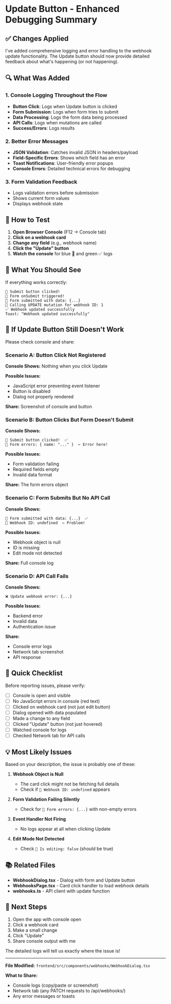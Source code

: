 # Update Button - Enhanced Debugging Summary

## ✅ Changes Applied

I've added comprehensive logging and error handling to the webhook update functionality. The Update button should now provide detailed feedback about what's happening (or not happening).

## 🔍 What Was Added

### 1. Console Logging Throughout the Flow
- **Button Click**: Logs when Update button is clicked
- **Form Submission**: Logs when form tries to submit
- **Data Processing**: Logs the form data being processed
- **API Calls**: Logs when mutations are called
- **Success/Errors**: Logs results

### 2. Better Error Messages
- **JSON Validation**: Catches invalid JSON in headers/payload
- **Field-Specific Errors**: Shows which field has an error
- **Toast Notifications**: User-friendly error popups
- **Console Errors**: Detailed technical errors for debugging

### 3. Form Validation Feedback
- Logs validation errors before submission
- Shows current form values
- Displays webhook state

## 🧪 How to Test

1. **Open Browser Console** (F12 → Console tab)
2. **Click on a webhook card**
3. **Change any field** (e.g., webhook name)
4. **Click the "Update" button**
5. **Watch the console** for blue 🔵 and green ✅ logs

## 📝 What You Should See

If everything works correctly:
```
🔵 Submit button clicked!
🔵 Form onSubmit triggered!
🔵 Form submitted with data: {...}
🔵 Calling UPDATE mutation for webhook ID: 1
✅ Webhook updated successfully
Toast: "Webhook updated successfully"
```

## 🚨 If Update Button Still Doesn't Work

Please check console and share:

### Scenario A: Button Click Not Registered
**Console Shows:** Nothing when you click Update

**Possible Issues:**
- JavaScript error preventing event listener
- Button is disabled
- Dialog not properly rendered

**Share:** Screenshot of console and button

### Scenario B: Button Clicks But Form Doesn't Submit
**Console Shows:** 
```
🔵 Submit button clicked!  ✅
🔵 Form errors: { name: "..." }  ← Error here!
```

**Possible Issues:**
- Form validation failing
- Required fields empty
- Invalid data format

**Share:** The form errors object

### Scenario C: Form Submits But No API Call
**Console Shows:**
```
🔵 Form submitted with data: {...}  ✅
🔵 Webhook ID: undefined  ← Problem!
```

**Possible Issues:**
- Webhook object is null
- ID is missing
- Edit mode not detected

**Share:** Full console log

### Scenario D: API Call Fails
**Console Shows:**
```
❌ Update webhook error: {...}
```

**Possible Issues:**
- Backend error
- Invalid data
- Authentication issue

**Share:** 
- Console error logs
- Network tab screenshot
- API response

## 🎯 Quick Checklist

Before reporting issues, please verify:

- [ ] Console is open and visible
- [ ] No JavaScript errors in console (red text)
- [ ] Clicked on webhook card (not just edit button)
- [ ] Dialog opened with data populated
- [ ] Made a change to any field
- [ ] Clicked "Update" button (not just hovered)
- [ ] Watched console for logs
- [ ] Checked Network tab for API calls

## 💡 Most Likely Issues

Based on your description, the issue is probably one of these:

1. **Webhook Object is Null**
   - The card click might not be fetching full details
   - Check if `🔵 Webhook ID: undefined` appears

2. **Form Validation Failing Silently**
   - Check for `🔵 Form errors: {...}` with non-empty errors

3. **Event Handler Not Firing**
   - No logs appear at all when clicking Update

4. **Edit Mode Not Detected**
   - Check `🔵 Is editing: false` (should be true)

## 📚 Related Files

- **WebhookDialog.tsx** - Dialog with form and Update button
- **WebhooksPage.tsx** - Card click handler to load webhook details
- **webhooks.ts** - API client with update function

## 🔄 Next Steps

1. Open the app with console open
2. Click a webhook card
3. Make a small change
4. Click "Update"
5. Share console output with me

The detailed logs will tell us exactly where the issue is!

---

**File Modified:** `frontend/src/components/webhooks/WebhookDialog.tsx`

**What to Share:**
- Console logs (copy/paste or screenshot)
- Network tab (any PATCH requests to /api/webhooks/)
- Any error messages or toasts

